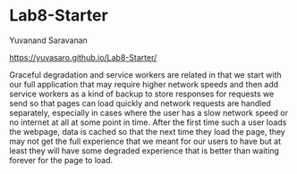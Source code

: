 # Lab8-Starter

Yuvanand Saravanan

https://yuvasaro.github.io/Lab8-Starter/

Graceful degradation and service workers are related in that we start with our full application that may require higher network speeds and then add service workers as a kind of backup to store responses for requests we send so that pages can load quickly and network requests are handled separately, especially in cases where the user has a slow network speed or no internet at all at some point in time. After the first time such a user loads the webpage, data is cached so that the next time they load the page, they may not get the full experience that we meant for our users to have but at least they will have some degraded experience that is better than waiting forever for the page to load.
